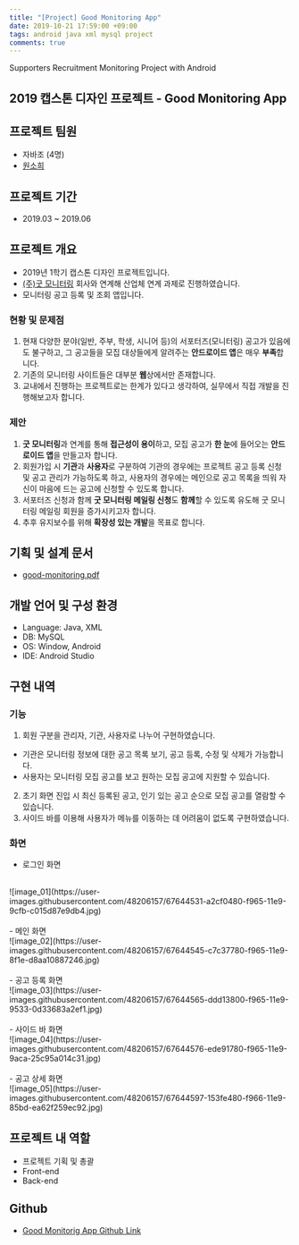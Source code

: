 ```yaml
---
title: "[Project] Good Monitoring App"
date: 2019-10-21 17:59:00 +09:00
tags: android java xml mysql project
comments: true
---
```


Supporters Recruitment Monitoring Project with Android

## 2019 캡스톤 디자인 프로젝트 - Good Monitoring App

## 프로젝트 팀원
- 자바조 (4명)
- [원소희](https://github.com/infiduk)

## 프로젝트 기간
- 2019.03 ~ 2019.06

## 프로젝트 개요
- 2019년 1학기 캡스톤 디자인 프로젝트입니다.
- [(주)굿 모니터링](http://goodmonitoring.com) 회사와 연계해 산업체 연계 과제로 진행하였습니다.
- 모니터링 공고 등록 및 조회 앱입니다.

### 현황 및 문제점
1. 현재 다양한 분야(일반, 주부, 학생, 시니어 등)의 서포터즈(모니터링) 공고가 있음에도 불구하고, 그 공고들을 모집 대상들에게 알려주는 **안드로이드 앱**은 매우 **부족**합니다.
2. 기존의 모니터링 사이트들은 대부분 **웹**상에서만 존재합니다.
3. 교내에서 진행하는 프로젝트로는 한계가 있다고 생각하여, 실무에서 직접 개발을 진행해보고자 합니다.

### 제안
1. **굿 모니터링**과 연계를 통해 **접근성이 용이**하고, 모집 공고가 **한 눈**에 들어오는 **안드로이드 앱**을 만들고자 합니다.
2. 회원가입 시 **기관**과 **사용자**로 구분하여 기관의 경우에는 프로젝트 공고 등록 신청 및 공고 관리가 가능하도록 하고, 사용자의 경우에는 메인으로 공고 목록을 띄워 자신이 마음에 드는 공고에 신청할 수 있도록 합니다.
3. 서포터즈 신청과 함께 **굿 모니터링 메일링 신청**도 **함께**할 수 있도록 유도해 굿 모니터링 메일링 회원을 증가시키고자 합니다.
4. 추후 유지보수를 위해 **확장성 있는 개발**을 목표로 합니다.

## 기획 및 설계 문서
- [good-monitoring.pdf](https://github.com/infiduk/good-monitoring-app/files/3775797/good-monitoring.pdf)

## 개발 언어 및 구성 환경
- Language: Java, XML
- DB: MySQL
- OS: Window, Android
- IDE: Android Studio

## 구현 내역

### 기능
1. 회원 구분을 관리자, 기관, 사용자로 나누어 구현하였습니다.
  - 기관은 모니터링 정보에 대한 공고 목록 보기, 공고 등록, 수정 및 삭제가 가능합니다.
  - 사용자는 모니터링 모집 공고를 보고 원하는 모집 공고에 지원할 수 있습니다.
2. 초기 화면 진입 시 최신 등록된 공고, 인기 있는 공고 순으로 모집 공고를 열람할 수 있습니다.
3. 사이드 바를 이용해 사용자가 메뉴를 이동하는 데 어려움이 없도록 구현하였습니다.

### 화면
- 로그인 화면
<br />
![image_01](https://user-images.githubusercontent.com/48206157/67644531-a2cf0480-f965-11e9-9cfb-c015d87e9db4.jpg)
<br />
<br />
- 메인 화면
<br />
![image_02](https://user-images.githubusercontent.com/48206157/67644545-c7c37780-f965-11e9-8f1e-d8aa10887246.jpg)
<br />
<br />
- 공고 등록 화면
<br />
![image_03](https://user-images.githubusercontent.com/48206157/67644565-ddd13800-f965-11e9-9533-0d33683a2ef1.jpg)
<br />
<br />
- 사이드 바 화면
<br />
![image_04](https://user-images.githubusercontent.com/48206157/67644576-ede91780-f965-11e9-9aca-25c95a014c31.jpg)
<br />
<br />
- 공고 상세 화면
<br />
![image_05](https://user-images.githubusercontent.com/48206157/67644597-153fe480-f966-11e9-85bd-ea62f259ec92.jpg)

## 프로젝트 내 역할
- 프로젝트 기획 및 총괄
- Front-end
- Back-end

## Github
- [Good Monitorig App Github Link](https://github.com/infiduk/good-monitoring-app)
